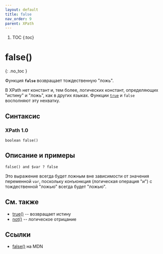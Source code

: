 ```yaml
---
layout: default
title: false
nav_order: 9
parent: XPath
---
```


<!-- prettier-ignore-start -->
1. TOC
{:toc}

# false()
{: .no_toc }
<!-- prettier-ignore-end -->

Функция **`false`** возвращает тождественную "ложь".

В XPath нет констант и, тем более, логических констант, определяющих "истину" и "ложь", как в других языках. Функции [`true`](/xpath/true/) и `false` восполняют эту нехватку.

## Синтаксис

### XPath 1.0

```
boolean false()
```

## Описание и примеры

```
false() and $var ? false
```

Это выражение всегда будет ложным вне зависимости от значения переменной `var`, поскольку конъюнкция (логическая операция "и") с тождественной "ложью" всегда будет "ложью".

## См. также

- [true()](/xpath/true/) -- возвращает истину
- [not()](/xpath/not/) -- логическое отрицание

## Ссылки

- [false()](https://developer.mozilla.org/en-US/docs/Web/XPath/Functions/false) на MDN
